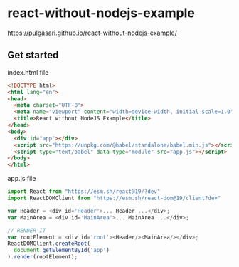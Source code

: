 # react-without-nodejs-example
https://pulgasari.github.io/react-without-nodejs-example/

## Get started

index.html file
```html
<!DOCTYPE html>
<html lang="en">
<head>
  <meta charset="UTF-8">
  <meta name="viewport" content="width=device-width, initial-scale=1.0">
  <title>React without NodeJS Example</title>
</head>
<body>
  <div id="app"></div>
  <script src="https://unpkg.com/@babel/standalone/babel.min.js"></script>
  <script type="text/babel" data-type="module" src="app.js"></script>
</body>
</html>
```

app.js file
```js
import React from "https://esm.sh/react@19/?dev"
import ReactDOMClient from "https://esm.sh/react-dom@19/client?dev"

var Header = <div id='Header'>... Header ...</div>;
var MainArea = <div id='MainArea'>... MainArea ...</div>;

// RENDER IT
var rootElement = <div id='root'><Header/><MainArea/></div>;
ReactDOMClient.createRoot( 
  document.getElementById('app') 
).render(rootElement);
```
